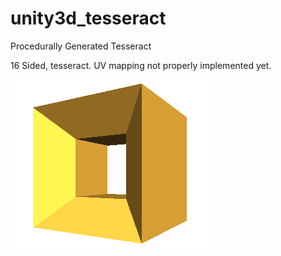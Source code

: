 unity3d_tesseract
=================

Procedurally Generated Tesseract

16 Sided, tesseract.
UV mapping not properly implemented yet.

![Screenshot](Assets/Images/screenshot-000.png)